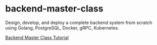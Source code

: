 # backend-master-class
Design, develop, and deploy a complete backend system from scratch using Golang, PostgreSQL, Docker, gRPC, Kubernetes.

[Backend Master Class Tutorial](https://www.youtube.com/playlist?list=PLy_6D98if3ULEtXtNSY_2qN21VCKgoQAE)
